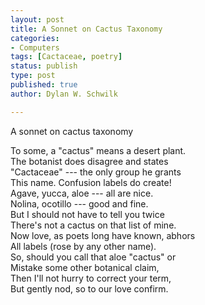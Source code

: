 ```yaml
---
layout: post
title: A Sonnet on Cactus Taxonomy
categories:
- Computers
tags: [Cactaceae, poetry]
status: publish
type: post
published: true
author: Dylan W. Schwilk

---
```

A sonnet on cactus taxonomy

To some, a "cactus" means a desert plant.  
The botanist does disagree and states  
"Cactaceae" --- the only group he grants  
This name.  Confusion labels do create!  
Agave, yucca, aloe --- all are nice.  
Nolina, ocotillo ---  good and fine.  
But I should not have to tell you twice  
There's not a cactus on that list of mine.  
Now love, as poets long have known, abhors  
All labels (rose by any other name).  
So, should you call that aloe "cactus" or  
Mistake some other botanical claim,  
Then I'll not hurry to correct your term,   
But gently nod, so to our love confirm.  
